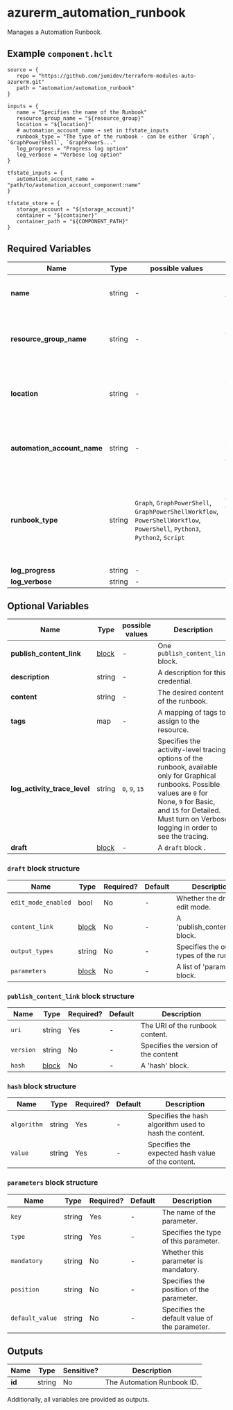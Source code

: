 # azurerm_automation_runbook

Manages a Automation Runbook.

## Example `component.hclt`

```hcl
source = {
   repo = "https://github.com/jumidev/terraform-modules-auto-azurerm.git"   
   path = "automation/automation_runbook"   
}

inputs = {
   name = "Specifies the name of the Runbook"   
   resource_group_name = "${resource_group}"   
   location = "${location}"   
   # automation_account_name → set in tfstate_inputs
   runbook_type = "The type of the runbook - can be either `Graph`, `GraphPowerShell`, `GraphPowerS..."   
   log_progress = "Progress log option"   
   log_verbose = "Verbose log option"   
}

tfstate_inputs = {
   automation_account_name = "path/to/automation_account_component:name"   
}

tfstate_store = {
   storage_account = "${storage_account}"   
   container = "${container}"   
   container_path = "${COMPONENT_PATH}"   
}

```

## Required Variables

| Name | Type |  possible values |  Description |
| ---- | --------- |  ----------- | ----------- |
| **name** | string |  -  |  Specifies the name of the Runbook. Changing this forces a new resource to be created. | 
| **resource_group_name** | string |  -  |  The name of the resource group in which the Runbook is created. Changing this forces a new resource to be created. | 
| **location** | string |  -  |  Specifies the supported Azure location where the resource exists. Changing this forces a new resource to be created. | 
| **automation_account_name** | string |  -  |  The name of the automation account in which the Runbook is created. Changing this forces a new resource to be created. | 
| **runbook_type** | string |  `Graph`, `GraphPowerShell`, `GraphPowerShellWorkflow`, `PowerShellWorkflow`, `PowerShell`, `Python3`, `Python2`, `Script`  |  The type of the runbook - can be either `Graph`, `GraphPowerShell`, `GraphPowerShellWorkflow`, `PowerShellWorkflow`, `PowerShell`, `Python3`, `Python2` or `Script`. Changing this forces a new resource to be created. | 
| **log_progress** | string |  -  |  Progress log option. | 
| **log_verbose** | string |  -  |  Verbose log option. | 

## Optional Variables

| Name | Type |  possible values |  Description |
| ---- | --------- |  ----------- | ----------- |
| **publish_content_link** | [block](#publish_content_link-block-structure) |  -  |  One `publish_content_link` block. | 
| **description** | string |  -  |  A description for this credential. | 
| **content** | string |  -  |  The desired content of the runbook. | 
| **tags** | map |  -  |  A mapping of tags to assign to the resource. | 
| **log_activity_trace_level** | string |  `0`, `9`, `15`  |  Specifies the activity-level tracing options of the runbook, available only for Graphical runbooks. Possible values are `0` for None, `9` for Basic, and `15` for Detailed. Must turn on Verbose logging in order to see the tracing. | 
| **draft** | [block](#draft-block-structure) |  -  |  A `draft` block . | 

### `draft` block structure

| Name | Type | Required? | Default | Description |
| ---- | ---- | --------- | ------- | ----------- |
| `edit_mode_enabled` | bool | No | - | Whether the draft in edit mode. |
| `content_link` | [block](#publish_content_link-block-structure) | No | - | A 'publish_content_link' block. |
| `output_types` | string | No | - | Specifies the output types of the runbook. |
| `parameters` | [block](#parameters-block-structure) | No | - | A list of 'parameters' block. |

### `publish_content_link` block structure

| Name | Type | Required? | Default | Description |
| ---- | ---- | --------- | ------- | ----------- |
| `uri` | string | Yes | - | The URI of the runbook content. |
| `version` | string | No | - | Specifies the version of the content |
| `hash` | [block](#hash-block-structure) | No | - | A 'hash' block. |

### `hash` block structure

| Name | Type | Required? | Default | Description |
| ---- | ---- | --------- | ------- | ----------- |
| `algorithm` | string | Yes | - | Specifies the hash algorithm used to hash the content. |
| `value` | string | Yes | - | Specifies the expected hash value of the content. |

### `parameters` block structure

| Name | Type | Required? | Default | Description |
| ---- | ---- | --------- | ------- | ----------- |
| `key` | string | Yes | - | The name of the parameter. |
| `type` | string | Yes | - | Specifies the type of this parameter. |
| `mandatory` | string | No | - | Whether this parameter is mandatory. |
| `position` | string | No | - | Specifies the position of the parameter. |
| `default_value` | string | No | - | Specifies the default value of the parameter. |



## Outputs

| Name | Type | Sensitive? | Description |
| ---- | ---- | --------- | --------- |
| **id** | string | No  | The Automation Runbook ID. | 

Additionally, all variables are provided as outputs.
